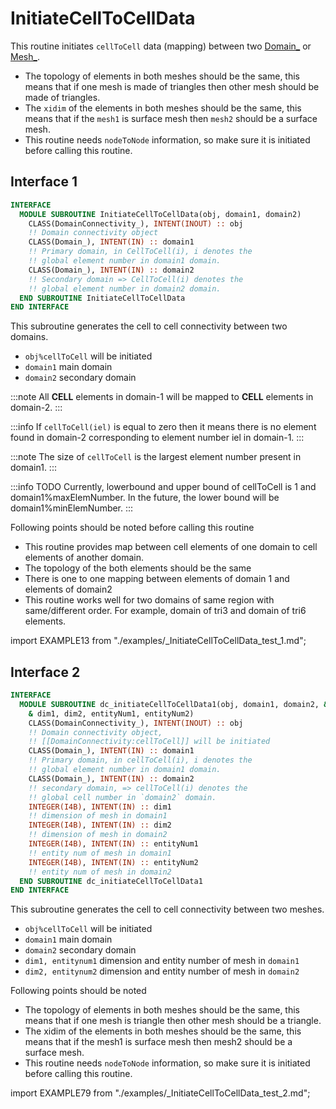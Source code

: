 # InitiateCellToCellData

<!-- markdownlint-disable MD041 MD013 MD033 -->

This routine initiates `cellToCell` data (mapping) between two [Domain_](../Domain/Domain_.md) or [Mesh_](../Mesh/Mesh_.md).

- The topology of elements in both meshes should be the same, this means that if one mesh is made of triangles then other mesh should be made of triangles.
- The `xidim` of the elements in both meshes should be the same, this means that if the `mesh1` is surface mesh then `mesh2` should be a surface mesh.
- This routine needs `nodeToNode` information, so make sure it is initiated before calling this routine.

## Interface 1

<Tabs>
<TabItem value="interface" label="Interface" default>

```fortran
INTERFACE
  MODULE SUBROUTINE InitiateCellToCellData(obj, domain1, domain2)
    CLASS(DomainConnectivity_), INTENT(INOUT) :: obj
    !! Domain connectivity object
    CLASS(Domain_), INTENT(IN) :: domain1
    !! Primary domain, in CellToCell(i), i denotes the
    !! global element number in domain1 domain.
    CLASS(Domain_), INTENT(IN) :: domain2
    !! Secondary domain => CellToCell(i) denotes the
    !! global element number in domain2 domain.
  END SUBROUTINE InitiateCellToCellData
END INTERFACE
```

This subroutine generates the cell to cell connectivity between
two domains.

- `obj%cellToCell` will be initiated
- `domain1` main domain
- `domain2` secondary domain

:::note
All **CELL** elements in domain-1 will be mapped to **CELL** elements in domain-2.
:::

:::info
If `cellToCell(iel)` is equal to zero then it means there is no element found in domain-2 corresponding to element number iel in domain-1.
:::

:::note
The size of `cellToCell` is the largest element number present in domain1.
:::

:::info TODO
Currently, lowerbound and upper bound of cellToCell is 1 and domain1%maxElemNumber. In the future, the lower bound will be domain1%minElemNumber.
:::

Following points should be noted before calling this routine

- This routine provides map between cell elements of one domain to cell elements of another domain.
- The topology of the both elements should be the same
- There is one to one mapping between elements of domain 1 and elements of domain2
- This routine works well for two domains of same region with same/different order. For example, domain of tri3 and domain of tri6 elements.

</TabItem>

<TabItem value="example" label="example">

import EXAMPLE13 from "./examples/_InitiateCellToCellData_test_1.md";

<EXAMPLE13 />

</TabItem>

<TabItem value="close" label="↢ close">

</TabItem>
</Tabs>

## Interface 2

<Tabs>
<TabItem value="interface" label="Interface" default>

```fortran
INTERFACE
  MODULE SUBROUTINE dc_initiateCellToCellData1(obj, domain1, domain2, &
    & dim1, dim2, entityNum1, entityNum2)
    CLASS(DomainConnectivity_), INTENT(INOUT) :: obj
    !! Domain connectivity object,
    !! [[DomainConnectivity:cellToCell]] will be initiated
    CLASS(Domain_), INTENT(IN) :: domain1
    !! Primary domain, in cellToCell(i), i denotes the
    !! global element number in domain1 domain.
    CLASS(Domain_), INTENT(IN) :: domain2
    !! secondary domain, => cellToCell(i) denotes the
    !! global cell number in `domain2` domain.
    INTEGER(I4B), INTENT(IN) :: dim1
    !! dimension of mesh in domain1
    INTEGER(I4B), INTENT(IN) :: dim2
    !! dimension of mesh in domain2
    INTEGER(I4B), INTENT(IN) :: entityNum1
    !! entity num of mesh in domain1
    INTEGER(I4B), INTENT(IN) :: entityNum2
    !! entity num of mesh in domain2
  END SUBROUTINE dc_initiateCellToCellData1
END INTERFACE
```

This subroutine generates the cell to cell connectivity between two meshes.

- `obj%cellToCell` will be initiated
- `domain1` main domain
- `domain2` secondary domain
- `dim1, entitynum1` dimension and entity number of mesh in `domain1`
- `dim2, entitynum2` dimension and entity number of mesh in `domain2`

Following points should be noted

- The topology of elements in both meshes should be the same, this means that if one mesh is triangle then other mesh should be a triangle.
- The xidim of the elements in both meshes should be the same, this means that if the mesh1 is surface mesh then mesh2 should be a surface mesh.
- This routine needs `nodeToNode` information, so make sure it is initiated before calling this routine.

</TabItem>

<TabItem value="example" label="example">

import EXAMPLE79 from "./examples/_InitiateCellToCellData_test_2.md";

<EXAMPLE79 />

</TabItem>

<TabItem value="close" label="↢ close">

</TabItem>
</Tabs>
